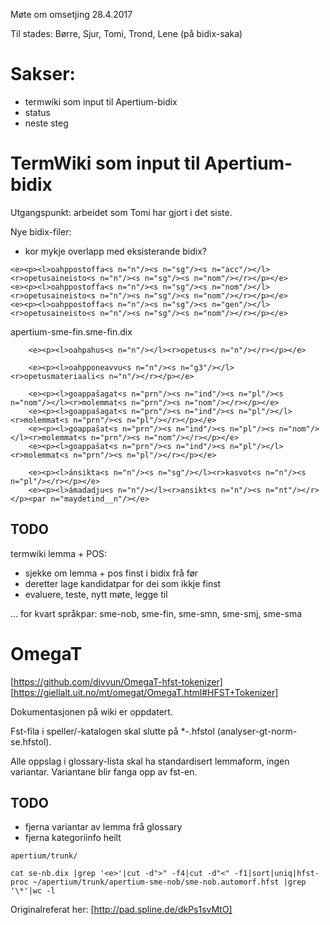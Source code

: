 Møte om omsetjing 28.4.2017

Til stades: Børre, Sjur, Tomi, Trond, Lene (på bidix-saka)

# Sakser:

* termwiki som input til Apertium-bidix
* status
* neste steg

# TermWiki som input til Apertium-bidix

Utgangspunkt: arbeidet som Tomi har gjort i det siste.

Nye bidix-filer:
* kor mykje overlapp med eksisterande bidix?

```
<e><p><l>oahppostoffa<s n="n"/><s n="sg"/><s n="acc"/></l><r>opetusaineisto<s n="n"/><s n="sg"/><s n="nom"/></r></p></e>
<e><p><l>oahppostoffa<s n="n"/><s n="sg"/><s n="nom"/></l><r>opetusaineisto<s n="n"/><s n="sg"/><s n="nom"/></r></p></e>
<e><p><l>oahppostoffa<s n="n"/><s n="sg"/><s n="gen"/></l><r>opetusaineisto<s n="n"/><s n="sg"/><s n="nom"/></r></p></e>
```

apertium-sme-fin.sme-fin.dix
```
    <e><p><l>oahpahus<s n="n"/></l><r>opetus<s n="n"/></r></p></e>

    <e><p><l>oahpponeavvu<s n="n"/><s n="g3"/></l><r>opetusmateriaali<s n="n"/></r></p></e>

    <e><p><l>goappašagat<s n="prn"/><s n="ind"/><s n="pl"/><s n="nom"/></l><r>molemmat<s n="prn"/><s n="nom"/></r></p></e>
    <e><p><l>goappašagat<s n="prn"/><s n="ind"/><s n="pl"/></l><r>molemmat<s n="prn"/><s n="pl"/></r></p></e>
    <e><p><l>goappašat<s n="prn"/><s n="ind"/><s n="pl"/><s n="nom"/></l><r>molemmat<s n="prn"/><s n="nom"/></r></p></e>
    <e><p><l>goappašat<s n="prn"/><s n="ind"/><s n="pl"/></l><r>molemmat<s n="prn"/><s n="pl"/></r></p></e>

    <e><p><l>ánsikta<s n="n"/><s n="sg"/></l><r>kasvot<s n="n"/><s n="pl"/></r></p></e>
    <e><p><l>ámadadju<s n="n"/></l><r>ansikt<s n="n"/><s n="nt"/></r></p><par n="maydetind__n"/></e>
```

## TODO

termwiki lemma + POS:
* sjekke om lemma + pos finst i bidix frå før
* deretter lage kandidatpar for dei som ikkje finst
* evaluere, teste, nytt møte, legge til

... for kvart språkpar: sme-nob, sme-fin, sme-smn, sme-smj, sme-sma

# OmegaT

[https://github.com/divvun/OmegaT-hfst-tokenizer]
[https://giellalt.uit.no/mt/omegat/OmegaT.html#HFST+Tokenizer]

Dokumentasjonen på wiki er oppdatert.

Fst-fila i speller/-katalogen skal slutte på *-<lang>.hfstol (analyser-gt-norm-se.hfstol).

Alle oppslag i glossary-lista skal ha standardisert lemmaform, ingen variantar. Variantane blir fanga opp av fst-en.

## TODO
* fjerna variantar av lemma frå glossary
* fjerna kategoriinfo heilt

```
apertium/trunk/

cat se-nb.dix |grep '<e>'|cut -d">" -f4|cut -d"<" -f1|sort|uniq|hfst-proc ~/apertium/trunk/apertium-sme-nob/sme-nob.automorf.hfst |grep '\*'|wc -l
```

Originalreferat her:
[http://pad.spline.de/dkPs1svMtO]
